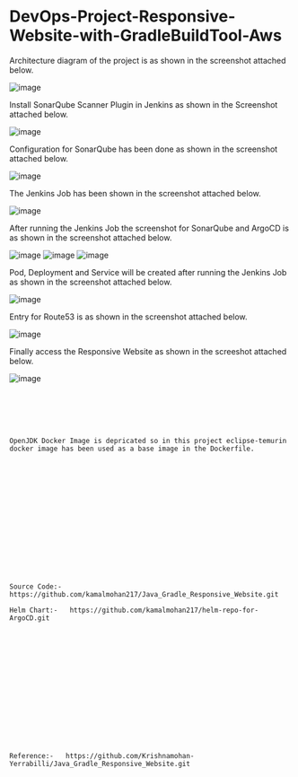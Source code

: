 # DevOps-Project-Responsive-Website-with-GradleBuildTool-Aws

Architecture diagram of the project is as shown in the screenshot attached below.

![image](https://github.com/user-attachments/assets/9b284f5b-d317-433a-95c1-8ee98a497b60)

Install SonarQube Scanner Plugin in Jenkins as shown in the Screenshot attached below.

![image](https://github.com/user-attachments/assets/b7cb387b-79e5-4191-bcb2-5d114733b165)

Configuration for SonarQube has been done as shown in the screenshot attached below.

![image](https://github.com/user-attachments/assets/99c3c85e-258f-4524-b15f-64c265ed964c)

The Jenkins Job has been shown in the screenshot attached below.

![image](https://github.com/user-attachments/assets/171cfbad-282a-4484-9a43-83c38b3b9029)

After running the Jenkins Job the screenshot for SonarQube and ArgoCD is as shown in the screenshot attached below.

![image](https://github.com/user-attachments/assets/e66a19e5-276b-4892-a1f3-aac77c78eb2e)
![image](https://github.com/user-attachments/assets/de74007e-16f9-49d6-957e-79b42715cd02)
![image](https://github.com/user-attachments/assets/be2e8ed4-7f68-4538-b13d-2e74bd6aac22)

Pod, Deployment and Service will be created after running the Jenkins Job as shown in the screenshot attached below.

![image](https://github.com/user-attachments/assets/f9bc91a7-0a1a-482d-b959-fa97b0bddc0d)

Entry for Route53 is as shown in the screenshot attached below.

![image](https://github.com/user-attachments/assets/46a610db-b7c4-436a-9271-e7f3808c17f1)

Finally access the Responsive Website as shown in the screeshot attached below.

![image](https://github.com/user-attachments/assets/00e9addf-3fe0-4cdf-a2e8-1fa698284482)

<br></br>
<br></br>
```
OpenJDK Docker Image is depricated so in this project eclipse-temurin docker image has been used as a base image in the Dockerfile. 
```
<br></br>
<br></br>
<br></br>
<br></br>
<br></br>
<br></br>
```
Source Code:-  https://github.com/kamalmohan217/Java_Gradle_Responsive_Website.git

Helm Chart:-   https://github.com/kamalmohan217/helm-repo-for-ArgoCD.git 
```
<br></br>
<br></br>
<br></br>
<br></br>
<br></br>
<br></br>
```
Reference:-   https://github.com/Krishnamohan-Yerrabilli/Java_Gradle_Responsive_Website.git
```

